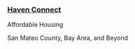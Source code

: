 ### [Haven Connect](https://apply.havenconnect.com/)

Affordable Housing

San Mateo County, Bay Area, and Beyond
